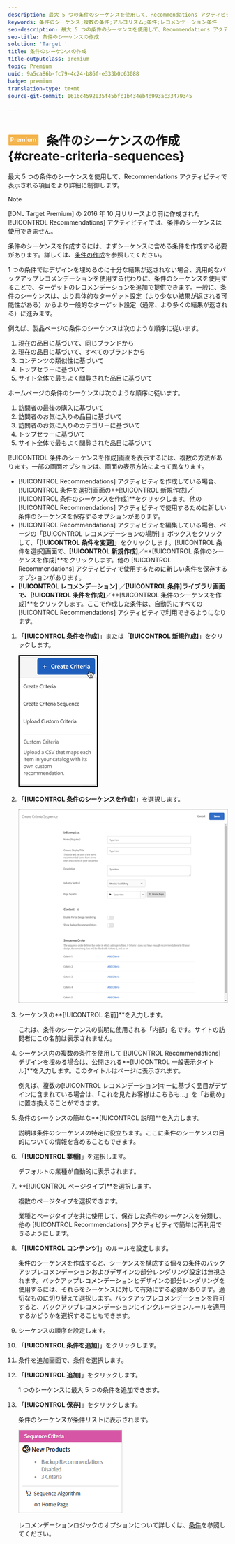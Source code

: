 ```yaml
---
description: 最大 5 つの条件のシーケンスを使用して、Recommendations アクティビティで表示される項目をより詳細に制御します。
keywords: 条件のシーケンス;複数の条件;アルゴリズム;条件;レコメンデーション条件
seo-description: 最大 5 つの条件のシーケンスを使用して、Recommendations アクティビティで表示される項目をより詳細に制御します。
seo-title: 条件のシーケンスの作成
solution: 'Target '
title: 条件のシーケンスの作成
title-outputclass: premium
topic: Premium
uuid: 9a5ca86b-fc79-4c24-b86f-e333b0c63088
badge: premium
translation-type: tm+mt
source-git-commit: 1616c4592035f45bfc1b434eb4d993ac33479345

---
```



# ![PREMIUM](/help/assets/premium.png) 条件のシーケンスの作成{#create-criteria-sequences}

最大 5 つの条件のシーケンスを使用して、Recommendations アクティビティで表示される項目をより詳細に制御します。

>[!NOTE]
>
>[!DNL Target Premium] の 2016 年 10 月リリースより前に作成された [!UICONTROL Recommendations] アクティビティでは、条件のシーケンスは使用できません。

条件のシーケンスを作成するには、まずシーケンスに含める条件を作成する必要があります。詳しくは、[条件の作成](../../c-recommendations/c-algorithms/create-new-algorithm.md#task_8A9CB465F28D44899F69F38AD27352FE)を参照してください。

1 つの条件ではデザインを埋めるのに十分な結果が返されない場合、汎用的なバックアップレコメンデーションを使用する代わりに、条件のシーケンスを使用することで、ターゲットのレコメンデーションを追加で提供できます。一般に、条件のシーケンスは、より具体的なターゲット設定（より少ない結果が返される可能性がある）からより一般的なターゲット設定（通常、より多くの結果が返される）に進みます。

例えば、製品ページの条件のシーケンスは次のような順序に従います。

1. 現在の品目に基づいて、同じブランドから
1. 現在の品目に基づいて、すべてのブランドから
1. コンテンツの類似性に基づいて
1. トップセラーに基づいて
1. サイト全体で最もよく閲覧された品目に基づいて

ホームページの条件のシーケンスは次のような順序に従います。

1. 訪問者の最後の購入に基づいて
1. 訪問者のお気に入りの品目に基づいて
1. 訪問者のお気に入りのカテゴリーに基づいて
1. トップセラーに基づいて
1. サイト全体で最もよく閲覧された品目に基づいて

[!UICONTROL 条件のシーケンスを作成]画面を表示するには、複数の方法があります。一部の画面オプションは、画面の表示方法によって異なります。

* [!UICONTROL Recommendations] アクティビティを作成している場合、[!UICONTROL 条件を選択]画面の**[!UICONTROL 新規作成]**／**[!UICONTROL 条件のシーケンスを作成]**をクリックします。他の [!UICONTROL Recommendations] アクティビティで使用するために新しい条件のシーケンスを保存するオプションがあります。
* [!UICONTROL Recommendations] アクティビティを編集している場合、ページの「[!UICONTROL レコメンデーションの場所] 」ボックスをクリックして、「**[!UICONTROL 条件を変更]**」をクリックします。[!UICONTROL 条件を選択]画面で、**[!UICONTROL 新規作成]**／**[!UICONTROL 条件のシーケンスを作成]**をクリックします。他の [!UICONTROL Recommendations] アクティビティで使用するために新しい条件を保存するオプションがあります。
* **[!UICONTROL レコメンデーション]** ／**[!UICONTROL 条件]**ライブラリ画面で、**[!UICONTROL 条件を作成]**／**[!UICONTROL 条件のシーケンスを作成]**をクリックします。ここで作成した条件は、自動的にすべての [!UICONTROL Recommendations] アクティビティで利用できるようになります。

1. 「**[!UICONTROL 条件を作成]**」または「**[!UICONTROL 新規作成]**」をクリックします。

   ![新しい条件の作成](/help/c-recommendations/c-algorithms/assets/button_CreateCriteria_new.png)

1. 「**[!UICONTROL 条件のシーケンスを作成]**」を選択します。

   ![](assets/CreateCriteriaSequence.png)

1. シーケンスの**[!UICONTROL 名前]**を入力します。

   これは、条件のシーケンスの説明に使用される「内部」名です。サイトの訪問者にこの名前は表示されません。
1. シーケンス内の複数の条件を使用して [!UICONTROL Recommendations] デザインを埋める場合は、公開される**[!UICONTROL 一般表示タイトル]**を入力します。このタイトルはページに表示されます。

   例えば、複数の[!UICONTROL レコメンデーション]キーに基づく品目がデザインに含まれている場合は、「これを見たお客様はこちらも...」を「お勧め」に置き換えることができます。
1. 条件のシーケンスの簡単な**[!UICONTROL 説明]**を入力します。

   説明は条件のシーケンスの特定に役立ちます。ここに条件のシーケンスの目的についての情報を含めることもできます。
1. 「**[!UICONTROL 業種]**」を選択します。

   デフォルトの業種が自動的に表示されます。
1. **[!UICONTROL ページタイプ]**を選択します。

   複数のページタイプを選択できます。

   業種とページタイプを共に使用して、保存した条件のシーケンスを分類し、他の [!UICONTROL Recommendations] アクティビティで簡単に再利用できるようにします。
1. 「**[!UICONTROL コンテンツ]**」のルールを設定します。

   条件のシーケンスを作成すると、シーケンスを構成する個々の条件のバックアップレコメンデーションおよびデザインの部分レンダリング設定は無視されます。バックアップレコメンデーションとデザインの部分レンダリングを使用するには、それらをシーケンスに対して有効にする必要があります。適切なものに切り替えて選択します。バックアップレコメンデーションを許可すると、バックアップレコメンデーションにインクルージョンルールを適用するかどうかを選択することもできます。
1. シーケンスの順序を設定します。

1. 「**[!UICONTROL 条件を追加]**」をクリックします。
1. 条件を追加画面で、条件を選択します。
1. 「**[!UICONTROL 追加]**」をクリックします。

   1 つのシーケンスに最大 5 つの条件を追加できます。
1. 「**[!UICONTROL 保存]**」をクリックします。

   条件のシーケンスが条件リストに表示されます。

   ![](assets/CriteriaSequenceCard.png)

   レコメンデーションロジックのオプションについて詳しくは、[条件](../../c-recommendations/c-algorithms/algorithms.md#concept_4BD01DC437F543C0A13621C93A302750)を参照してください。
